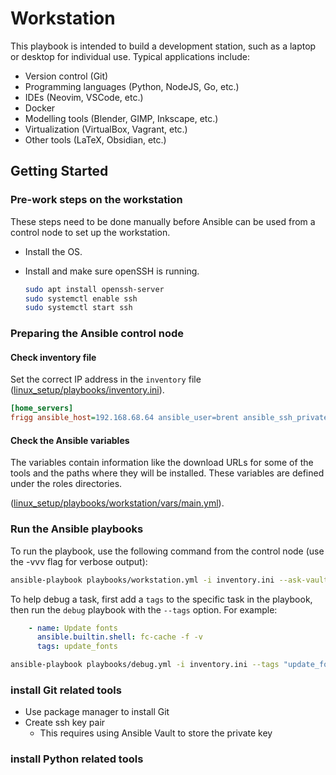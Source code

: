 # Workstation

This playbook is intended to build a development station, such as a laptop or desktop
for individual use. Typical applications include:

- Version control (Git)
- Programming languages (Python, NodeJS, Go, etc.)
- IDEs (Neovim, VSCode, etc.)
- Docker
- Modelling tools (Blender, GIMP, Inkscape, etc.)
- Virtualization (VirtualBox, Vagrant, etc.)
- Other tools (LaTeX, Obsidian, etc.)

## Getting Started

### Pre-work steps on the workstation

These steps need to be done manually before Ansible can be used from a control node
to set up the workstation.

- Install the OS.
- Install and make sure openSSH is running.

  ```bash
  sudo apt install openssh-server
  sudo systemctl enable ssh
  sudo systemctl start ssh
  ```

### Preparing the Ansible control node

#### Check inventory file

Set the correct IP address in the `inventory` file
([linux_setup/playbooks/inventory.ini](../playbooks/inventory.ini)).

  ```ini
  [home_servers]
  frigg ansible_host=192.168.68.64 ansible_user=brent ansible_ssh_private_key_file=/home/brent/.ssh/id_rsa_ansible
  ```

#### Check the Ansible variables

The variables contain information like the download URLs for some of the tools
and the paths where they will be installed. These variables are defined under
the roles directories.

([linux_setup/playbooks/workstation/vars/main.yml](../roles/workstation/vars/main.yml)).

### Run the Ansible playbooks

To run the playbook, use the following command from the control node (use the
-vvv flag for verbose output):

```bash
ansible-playbook playbooks/workstation.yml -i inventory.ini --ask-vault-pass --ask-pass --ask-become-pass
```

To help debug a task, first add a `tags` to the specific task in the playbook,
then run the `debug` playbook with the `--tags` option.  For example:

```yaml
    - name: Update fonts
      ansible.builtin.shell: fc-cache -f -v
      tags: update_fonts
```

```bash
ansible-playbook playbooks/debug.yml -i inventory.ini --tags "update_fonts"
```

### install Git related tools

- Use package manager to install Git
- Create ssh key pair
  - This requires using Ansible Vault to store the private key

### install Python related tools
